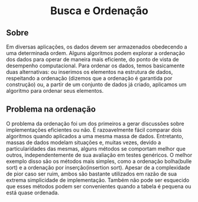 <h1 align="center">Busca e Ordenação </h1>

## Sobre 
<p>
Em diversas aplicações, os dados devem ser armazenados obedecendo a uma determinada ordem. Alguns algoritmos podem explorar a ordenação dos dados para operar de maneira mais eficiente, do ponto de vista de desempenho computacional. Para ordenar os dados, temos basicamente duas alternativas: ou inserimos os elementos na estrutura de dados, respeitando a ordenação (dizemos que a ordenação é garantida por construção) ou, a partir de um conjunto de dados já criado, aplicamos um algoritmo para ordenar seus elementos. 
 </p>
  
 ## Problema na ordenação 
O problema da ordenação foi um dos primeiros a gerar discussões sobre implementações eficientes ou não. É razoavelmente fácil comparar dois algoritmos quando aplicados a uma mesma massa de dados. Entretanto, massas de dados modelam situações e, muitas vezes, devido a particularidades das mesmas, alguns métodos se comportam melhor que outros, independentemente de sua avaliação em testes genéricos. O melhor exemplo disso são os métodos mais simples, como a ordenação bolha(bulle sort) e a ordenação por inserção(insertion sort). Apesar de a complexidade de pior caso ser ruim, ambos são bastante utilizados em razão de sua extrema simplicidade de implementação. Também não pode ser esquecido que esses métodos podem ser convenientes quando a tabela é pequena ou está quase ordenada.

